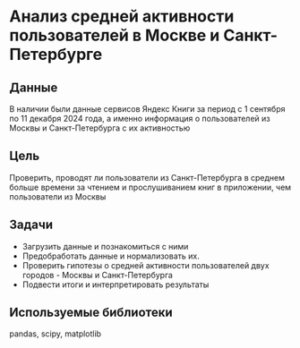 # Анализ средней активности пользователей в Москве и Санкт-Петербурге

## Данные
В наличии были данные сервисов Яндекс Книги за период с 1 сентября по 11 декабря 2024 года, а именно информация о пользователей из Москвы и Санкт-Петербурга c их активностью

## **Цель** 
Проверить, проводят ли пользователи из Санкт-Петербурга в среднем больше времени за чтением и прослушиванием книг в приложении, чем пользователи из Москвы

## **Задачи**
- Загрузить данные и познакомиться с ними
- Предобработать данные и нормализовать их.
- Проверить гипотезы о средней активности пользователей двух городов - Москвы и Санкт-Петербурга
- Подвести итоги и интерпретировать результаты


## **Используемые библиотеки**
pandas, scipy, matplotlib
